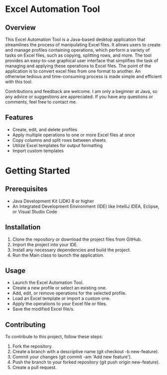 # Excel Automation Tool
## Overview

This Excel Automation Tool is a Java-based desktop application that streamlines the process of manipulating Excel files. It allows users to create and manage profiles containing operations, which perform a variety of tasks on Excel files, such as copying, splitting rows, and more. The tool provides an easy-to-use graphical user interface that simplifies the task of managing and applying these operations to Excel files. The point of the application is to convert excel files from one format to another. An otherwise tedious and time-consuming process is made simple and efficient with this tool.

Contributions and feedback are welcome. I am only a beginner at Java, so any advice or suggestions are appreciated. If you have any questions or comments, feel free to contact me. 

## Features
- Create, edit, and delete profiles
- Apply multiple operations to one or more Excel files at once
- Copy columns and split rows between sheets
- Utilize Excel templates for output formatting
- Import custom templates

# Getting Started
 
## Prerequisites
- Java Development Kit (JDK) 8 or higher
- An Integrated Development Environment (IDE) like IntelliJ IDEA, Eclipse, or Visual Studio Code

## Installation
1. Clone the repository or download the project files from GitHub.
2. Import the project into your IDE.
3. Install any necessary dependencies and build the project.
4. Run the Main class to launch the application.

## Usage
- Launch the Excel Automation Tool.
- Create a new profile or select an existing one.
- Add, edit, or remove operations for the selected profile.
- Load an Excel template or import a custom one.
- Apply the operations to your Excel file or files.
- Save the modified Excel file/s.
## Contributing

To contribute to this project, follow these steps:

1. Fork the repository.
2. Create a branch with a descriptive name (git checkout -b new-feature).
3. Commit your changes (git commit -am 'Add new feature').
4. Push the branch to your forked repository (git push origin new-feature).
5. Create a pull request.
